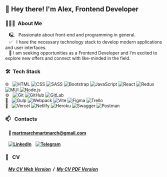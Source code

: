<h2>👋 Hey there! I'm Alex, Frontend Developer</h2>

<h3> 👨🏻‍💻 &nbsp;About Me </h3>

&nbsp;&nbsp; &#128435; &nbsp; Passionate about front-end and programming in general.<br>
&nbsp;&nbsp; &#9989; &nbsp; I have the necessary technology stack to develop modern applications and user interfaces.<br> 
&nbsp;&nbsp; 💞️ I am seeking opportunities as a Frontend Developer and I'm excited to explore new offers and connect with like-minded in the field.<br>

<h3> 🛠 &nbsp;Tech Stack</h3>

🌐 &nbsp;
    ![HTML](https://img.shields.io/badge/-HTML5-333333?style=flat&logo=HTML5)
    ![CSS](https://img.shields.io/badge/-CSS-333333?style=flat&logo=CSS3&logoColor=1572B6)
    ![SASS](https://img.shields.io/badge/-Sass-333333?style=flat&logo=sass)
    ![Bootstrap](https://img.shields.io/badge/-Bootstrap-333333?style=flat&logo=bootstrap)
    ![JavaScript](https://img.shields.io/badge/-JavaScript-333333?style=flat&logo=javascript)
    ![React](https://img.shields.io/badge/-React-333333?style=flat&logo=react)
    ![Redux](https://img.shields.io/badge/-Redux-333333?style=flat&logo=redux)
    ![MUI](https://img.shields.io/badge/-Mui-333333?style=flat&logo=mui)
    ![Node.js](https://img.shields.io/badge/-Node.js-333333?style=flat&logo=node.js)
    <br>
⚙️ &nbsp;
    ![Git](https://img.shields.io/badge/-Git-333333?style=flat&logo=git)
    ![GitHub](https://img.shields.io/badge/-GitHub-333333?style=flat&logo=github)
    ![GitLab](https://img.shields.io/badge/-GitLab-333333?style=flat&logo=gitlab)
    <br>
🔧 &nbsp;
    ![Gulp](https://img.shields.io/badge/-Gulp-333333?style=flat&logo=gulp)
    ![Webpack](https://img.shields.io/badge/-Webpack-333333?style=flat&logo=webpack)
    ![Vite](https://img.shields.io/badge/-Vite-333333?style=flat&logo=vite)
    ![Figma](https://img.shields.io/badge/-Figma-333333?style=flat&logo=figma)
    ![Trello](https://img.shields.io/badge/-Trello-333333?style=flat&logo=trello)
    <br>
🚀 &nbsp;
    ![Vercel](https://img.shields.io/badge/-Vercel-333333?style=flat&logo=vercel)
    ![Netlify](https://img.shields.io/badge/-Netlify-333333?style=flat&logo=netlify)
    ![Heroku](https://img.shields.io/badge/-Heroku-333333?style=flat&logo=heroku)
    ![Swagger](https://img.shields.io/badge/-Swagger-333333?style=flat&logo=swagger)
    ![Postman](https://img.shields.io/badge/-Postman-333333?style=flat&logo=postman)
    <br>
    
<h3> 📫 &nbsp; Contacts</h3>

 #### &nbsp;&nbsp; &#128232; martmarchmartmarch@gmail.com
 #### &nbsp;&nbsp; [![LinkedIn](https://img.shields.io/badge/-LinkedIn-333333?style=flat&logo=linkedin)](https://www.linkedin.com/in/oleksii-hiriavenko//) &nbsp;&nbsp; [![Telegram](https://img.shields.io/badge/-Telegram-333333?style=flat&logo=telegram)](https://t.me/Alleexxeeyy)

 <h3> 📃 &nbsp; CV</h3>
 
 ##### &nbsp;&nbsp; [My CV Web Version](https://alexhiriavenko.github.io/rsschool-cv/) &nbsp;/&nbsp; [My CV PDF Version](https://drive.google.com/file/d/1Kfmr-lwIEN3rDB3hd9LeDG-YLep4ExrH/view?usp=sharing)

<!---
AlexHiriavenko/AlexHiriavenko is a ✨ special ✨ repository because its `README.md` (this file) appears on your GitHub profile.
You can click the Preview link to take a look at your changes.
--->
